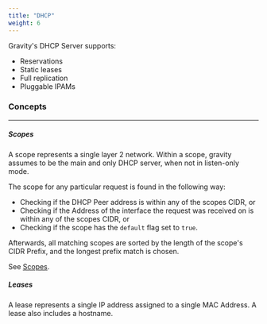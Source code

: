 ```yaml
---
title: "DHCP"
weight: 6
---
```


Gravity's DHCP Server supports:

- Reservations
- Static leases
- Full replication
- Pluggable IPAMs

### Concepts

---

##### Scopes

A scope represents a single layer 2 network. Within a scope, gravity assumes to be the main and only DHCP server, when not in listen-only mode.

The scope for any particular request is found in the following way:

- Checking if the DHCP Peer address is within any of the scopes CIDR, or
- Checking if the Address of the interface the request was received on is within any of the scopes CIDR, or
- Checking if the scope has the `default` flag set to `true`.

Afterwards, all matching scopes are sorted by the length of the scope's CIDR Prefix, and the longest prefix match is chosen.

See [Scopes](./scopes).

##### Leases

A lease represents a single IP address assigned to a single MAC Address. A lease also includes a hostname.

